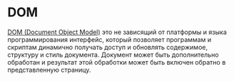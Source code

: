 # DOM

[DOM (Document Object Model)](http://www.w3.org/DOM/) это не зависящий от платформы и языка программирования интерфейс, который позволяет программам и скриптам динамично получать доступ и обновлять содержимое, структуру и стиль документа. Документ может быть дополнительно обработан и результат этой обработки может быть включен обратно в представленную страницу.
